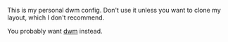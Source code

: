This is my personal dwm config. Don't use it unless you want to clone my layout, which I don't recommend.

You probably want [dwm][dwm-website] instead.

[dwm-website]: https://dwm.suckless.org
